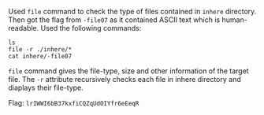 Used `file` command to check the type of files contained in `inhere` directory. Then got the flag from `-file07` as it contained ASCII text which is human-readable. Used the following commands:

```
ls
file -r ./inhere/*
cat inhere/-file07
```

`file` command gives the file-type, size and other information of the target file.
The `-r` attribute recursively checks each file in inhere directory and diaplays their file-type.

Flag: `lrIWWI6bB37kxfiCQZqUdOIYfr6eEeqR`
